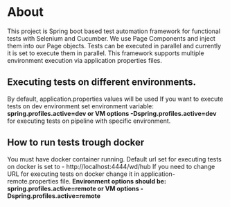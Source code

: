 # About
This project is Spring boot based test automation framework for functional tests with Selenium and Cucumber.
We use Page Components and inject them into our Page objects. Tests can be executed in parallel and currently it is set to execute them in parallel.
This framework supports multiple environment execution via application properties files. 

## Executing tests on different environments.
By default, application.properties values will be used
If you want to execute tests on dev environment set environment variable: **spring.profiles.active=dev or VM options -Dspring.profiles.active=dev**
for executing tests on pipeline with specific environment.

## How to run tests trough docker
You must have docker container running. Default url set for executing tests on docker is set to - http://localhost:4444/wd/hub
If you need to change URL for executing tests on docker change it in application-remote.properties file.
**Environment options should be: spring.profiles.active=remote or VM options -Dspring.profiles.active=remote**

